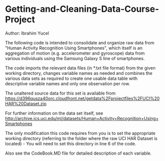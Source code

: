 # Getting-and-Cleaning-Data-Course-Project

Author: Ibrahim Yucel

The following code is intended to consolidate and organize raw data from "Human Activity Recognition Using Smartphones", which itself is an aggregation of motion (e.g. accelerometer and gyroscope) data from various individuals using the Samsung Galaxy S line of smartphones.  

The code imports the relevant data files (in *.txt file format) from the given working directory, changes variable names as needed and combines the various data sets as required to create one usable data table with descriptive variable names and only one observation per row.  


The unaltered source data for this set is available from https://d396qusza40orc.cloudfront.net/getdata%2Fprojectfiles%2FUCI%20HAR%20Dataset.zip


For further information on the data set itself, see http://archive.ics.uci.edu/ml/datasets/Human+Activity+Recognition+Using+Smartphones


The only modification this code requires from you is to set the appropriate working directory (referring to the folder where the raw UCI HAR Dataset is located) - You will need to set this directory in line 6 of the code. 


Also see the CodeBook.MD file for detailed description of each variable.
